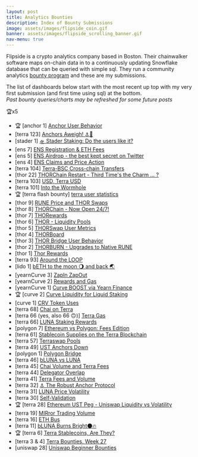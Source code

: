 ```yaml
---
layout: post
title: Analytics Bounties
description: Index of Bounty Submissions
image: assets/images/flipside_coin.gif
banner: assets/images/flipside_scrolling_banner.gif
nav-menu: true
---
```


Flipside is a crypto analytics company based in Boston. Their chainwalker software maps on-chain data in to a continuously updating Snowflake database that can be queried with simple sql. They run a community analytics [bounty program](https://www.flipsidecrypto.com/bounty-program) and these are my submissions.  

The list of dashboards below start with the most recent up top with my very first submission (and first time using sql) at the bottom.  
*Past bounty queries/charts may be refreshed for some future posts*

🏆x5  

 - 🏆 [anchor 1] [Anchor User Behavior](https://app.flipsidecrypto.com/dashboard/anchor-user-behavior-1hY6Pd)
 - [terra 123] [Anchors Aweigh! ⚓️💸](https://app.flipsidecrypto.com/dashboard/anchors-aweigh-%E2%9A%93%EF%B8%8F-%F0%9F%92%B8-0k1Wfe)
 - [stader 1] [🛸 Stader Staking: Do the users like it?](https://app.flipsidecrypto.com/dashboard/%F0%9F%9B%B8-stader-staking-do-the-users-like-it-ycG7gt)
 - [ens 7] [ENS Registration & ETH Fees](https://app.flipsidecrypto.com/dashboard/ens-registration-eth-fees-x40jZg)
 - [ens 5] [ENS Airdrop - the best kept secret on Twitter](https://app.flipsidecrypto.com/dashboard/ens-airdrop-the-best-kept-secret-on-twitter-ULm5Zx)
 - [ens 4] [ENS Claims and Price Action](https://app.flipsidecrypto.com/dashboard/ens-claims-and-price-action-oK5JxZ)
 - [terra 104] [Terra-BSC Cross-chain Transfers](https://app.flipsidecrypto.com/dashboard/terra-bsc-cross-chain-transfers-pdFmGu)
 - [thor 22] [THORChain Restart - Third Time's the Charm ... ?](https://app.flipsidecrypto.com/dashboard/thor-chain-restart-third-times-the-charm-UDOUt0)
 - [terra 103] [USD, Terra USD](https://app.flipsidecrypto.com/dashboard/usd-terra-usd-v5wGyB)
 - [terra 101] [Into the Wormhole](https://app.flipsidecrypto.com/dashboard/into-the-wormhole-Sqv35x)
 - 🏆 [terra flash bounty] [terra user statistics](https://app.flipsidecrypto.com/dashboard/terra-user-statistics-lebOen)
 - [thor 9] [RUNE Price and THOR Swaps](https://app.flipsidecrypto.com/dashboard/rune-price-and-thor-swaps-nup7td)
 - [thor 8] [THORChain - Now Open 24/7!](https://app.flipsidecrypto.com/dashboard/thor-chain-now-open-24-7-FFlXqr)
 - [thor 7] [THORewards](https://app.flipsidecrypto.com/dashboard/tho-rewards-6t6fb1)
 - [thor 6] [THOR - Liquidity Pools](https://app.flipsidecrypto.com/dashboard/thor-liquidity-pools-A-HsVN)
 - [thor 5] [THORSwap User Metrics](https://app.flipsidecrypto.com/dashboard/thor-swap-user-metrics-zweyo6)
 - [thor 4] [THORBoard](https://app.flipsidecrypto.com/dashboard/thor-board-PNixC5)
 - [thor 3] [THOR Bridge User Behavior](https://app.flipsidecrypto.com/dashboard/thor-bridge-user-behavior-3i7P2e)
 - [thor 2] [THORBURN - Upgrades to Native RUNE](https://app.flipsidecrypto.com/dashboard/thorburn-upgrades-to-native-rune-kzVMhx)
 - [thor 1] [Thor Rewards](https://app.flipsidecrypto.com/dashboard/thor-rewards-X3gFVa)
 - [terra 93] [Around the LOOP](https://app.flipsidecrypto.com/dashboard/around-the-loop-OebepE)
 - [lido 1] [bETH to the moon 🌖 and back 🌏](https://app.flipsidecrypto.com/dashboard/b-eth-to-the-moon-🌖-and-back-🌏-NrZANL)
 - [yearnCurve 3] [ZapIn ZapOut](https://app.flipsidecrypto.com/dashboard/zap-in-zap-out-vKo_SO)
 - [yearnCurve 2] [Rewards and Gas](https://app.flipsidecrypto.com/dashboard/rewards-and-gas-JErope)
 - [yearnCurve 1] [Curve BOOST via Yearn Fínance](https://app.flipsidecrypto.com/dashboard/curve-boost-via-yearn-finance-iVv66T)
 - 🏆 [curve 2] [Curve Liquidity for Liquid Staking](https://app.flipsidecrypto.com/dashboard/curve-liquidity-for-liquid-staking-VEGYbj)
 - [curve 1] [CRV Token Uses](https://app.flipsidecrypto.com/dashboard/crv-token-uses-4MgDA7)
 - [terra 68] [Chai on Terra](https://app.flipsidecrypto.com/dashboard/chai-on-terra-FCux74)
 - [terra 66 (yes, also 66 🙃)] [Terra Gas](https://app.flipsidecrypto.com/dashboard/terra-gas-KiLJ3Y)
 - [terra 66] [LUNA Staking Rewards](https://app.flipsidecrypto.com/dashboard/luna-staking-rewards-ZYGSRy)
 - [polygon 7] [Ethereum vs Polygon: Fees Edition](https://app.flipsidecrypto.com/dashboard/ethereum-vs-polygon-fees-edition-ksmL4h)
 - [terra 61] [Stablecoin Supplies on the Terra Blockchain](https://app.flipsidecrypto.com/dashboard/stablecoin-supplies-on-the-terra-blockchain-3jdBUL)
 - [terra 57] [Terraswap Pools](https://app.flipsidecrypto.com/dashboard/terraswap-pools-QHq_Dg)
 - [terra 49] [UST Anchors Down](https://app.flipsidecrypto.com/dashboard/ust-anchors-down-zIfkt5)
 - [polygon 1] [Polygon Bridge](https://app.flipsidecrypto.com/dashboard/polygon-bridge-7l07Is)
 - [terra 46] [bLUNA vs LUNA](https://app.flipsidecrypto.com/dashboard/b-luna-vs-luna-jd_GMW)
 - [terra 45] [Chai Volume and Terra Fees](https://app.flipsidecrypto.com/dashboard/chai-volume-and-terra-fees-AZ-_fM)
 - [terra 44] [Delegator Overlap](app.flipsidecrypto.com/dashboard/delegator-overlap-W1igi8)
 - [terra 41] [Terra Fees and Volume](https://app.flipsidecrypto.com/dashboard/terra-fees-and-volume-nbQqTr)
 - [terra 32] [⚓️ The Robust Anchor Protocol](https://app.flipsidecrypto.com/dashboard/anchor-protocol-NMwB-4)
 - [terra 31] [LUNA Price Volatility](https://app.flipsidecrypto.com/dashboard/luna-price-volatility-yTquMU)
 - [terra 30] [Self-Validation](https://app.flipsidecrypto.com/dashboard/self-validation-xdSPyF)
 - 🏆 [terra 28] [Ethereum UST Peg - Uniswap Liquidity vs Volatility](https://app.flipsidecrypto.com/dashboard/ethereum-ust-peg-uniswap-liquidity-vs-volatility-aBtxcH)
 - [terra 19] [MIRror Trading Volume](app.flipsidecrypto.com/dashboard/mi-rror-trading-volume-sXHXCS)
 - [terra 16] [ETH Bus](https://app.flipsidecrypto.com/dashboard/eth-bus-MjJMbl)  
 - [terra 11] [bLUNA Burns Bright🌑🔥](https://app.flipsidecrypto.com/dashboard/b-luna-burns-bright-GSCl6R)
 - 🏆 [terra 6] [Terra Stablecoins, Are They?](https://app.flipsidecrypto.com/dashboard/terra-stablecoins-are-they-H4uNMJ)
 - [terra 3 & 4] [Terra Bounties, Week 27](app.flipsidecrypto.com/dashboard/terra-bounties-week-27-NfBOiu)
 - [uniswap 28] [Uniswap Beginner Bounties](https://app.flipsidecrypto.com/dashboard/uni-beginner-bounties-fk3Pkh)
